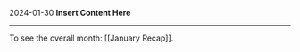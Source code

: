 2024-01-30
__Insert Content Here__
_______________________
To see the overall month: [[January Recap]].